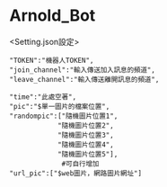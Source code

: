 # Arnold_Bot

<Setting.json設定>

    "TOKEN":"機器人TOKEN",  
    "join_channel":"輸入傳送加入訊息的頻道",
    "leave_channel":"輸入傳送離開訊息的頻道",

    "time":"此處空著", 
    "pic":"$單一圖片的檔案位置",
    "randompic":["隨機圖片位置1",
                "隨機圖片位置2",
                "隨機圖片位置3",
                "隨機圖片位置4",
                "隨機圖片位置5"],
                 #可自行增加
    "url_pic":["$web圖片，網路圖片網址"]